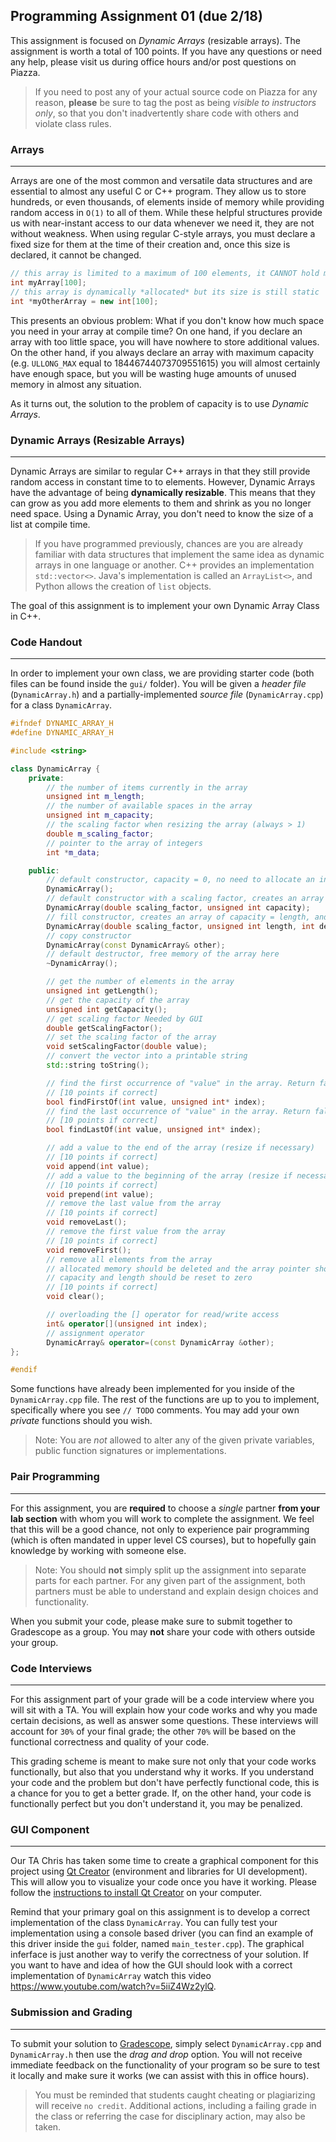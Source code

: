 ## Programming Assignment 01 (due 2/18)

This assignment is focused on _Dynamic Arrays_ (resizable arrays). The assignment is worth a total of 100 points. If you have any questions or need any help, please visit us during office hours and/or post questions on Piazza.

> If you need to post any of your actual source code on Piazza for any reason, **please** be sure to tag the post as being *visible to instructors only*, so that you don't inadvertently share code with others and violate class rules.

### Arrays
-----
Arrays are one of the most common and versatile data structures and are essential to almost any useful C or C++ program. They allow us to store hundreds, or even thousands, of elements inside of memory while providing random access in `O(1)` to all of them. While these helpful structures provide us with near-instant access to our data whenever we need it, they are not without weakness. When using regular C-style arrays, you must declare a fixed size for them at the time of their creation and, once this size is declared, it cannot be changed.
```C++
// this array is limited to a maximum of 100 elements, it CANNOT hold more
int myArray[100];
// this array is dynamically *allocated* but its size is still static
int *myOtherArray = new int[100];
```
This presents an obvious problem: What if you don't know how much space you need in your array at compile time? On one hand, if you declare an array with too little space, you will have nowhere to store additional values. On the other hand, if you always declare an array with maximum capacity (e.g. `ULLONG_MAX` equal to 18446744073709551615) you will almost certainly have enough space, but you will be wasting huge amounts of unused memory in almost any situation.

As it turns out, the solution to the problem of capacity is to use *Dynamic Arrays*.

### Dynamic Arrays (Resizable Arrays)
-----
Dynamic Arrays are similar to regular C++ arrays in that they still provide random access in constant time to to elements. However, Dynamic Arrays have the advantage of being **dynamically resizable**. This means that they can grow as you add more elements to them and shrink as you no longer need space. Using a Dynamic Array, you don't need to know the size of a list at compile time.

>If you have programmed previously, chances are you are already familiar with data structures that implement the same idea as dynamic arrays in one language or another. C++ provides an implementation `std::vector<>`. Java's implementation is called an `ArrayList<>`, and Python allows the creation of `list` objects.

The goal of this assignment is to implement your own Dynamic Array Class in C++.

### Code Handout
-----
In order to implement your own class, we are providing starter code (both files can be found inside the `gui/` folder). You will be given a *header file* (`DynamicArray.h`) and a partially-implemented *source file* (`DynamicArray.cpp`) for a class `DynamicArray`.

```C++
#ifndef DYNAMIC_ARRAY_H
#define DYNAMIC_ARRAY_H

#include <string>

class DynamicArray {
    private:
        // the number of items currently in the array
        unsigned int m_length; 
        // the number of available spaces in the array
        unsigned int m_capacity; 
        // the scaling factor when resizing the array (always > 1)
        double m_scaling_factor; 
        // pointer to the array of integers
        int *m_data; 

    public:
        // default constructor, capacity = 0, no need to allocate an internal array yet
        DynamicArray(); 
        // default constructor with a scaling factor, creates an array with capacity = capacity
        DynamicArray(double scaling_factor, unsigned int capacity); 
        // fill constructor, creates an array of capacity = length, and set all values to `default_value`
        DynamicArray(double scaling_factor, unsigned int length, int default_value); 
        // copy constructor
        DynamicArray(const DynamicArray& other); 
        // default destructor, free memory of the array here
        ~DynamicArray(); 

        // get the number of elements in the array
        unsigned int getLength(); 
        // get the capacity of the array
        unsigned int getCapacity();
        // get scaling factor Needed by GUI 
        double getScalingFactor();
        // set the scaling factor of the array
        void setScalingFactor(double value); 
        // convert the vector into a printable string 
        std::string toString(); 

        // find the first occurrence of "value" in the array. Return false if the value is not found
        // [10 points if correct]
        bool findFirstOf(int value, unsigned int* index);
        // find the last occurrence of "value" in the array. Return false if the value is not found
        // [10 points if correct] 
        bool findLastOf(int value, unsigned int* index); 

        // add a value to the end of the array (resize if necessary)
        // [10 points if correct] 
        void append(int value); 
        // add a value to the beginning of the array (resize if necessary)
        // [10 points if correct] 
        void prepend(int value); 
        // remove the last value from the array
        // [10 points if correct] 
        void removeLast(); 
        // remove the first value from the array 
        // [10 points if correct] 
        void removeFirst(); 
        // remove all elements from the array 
        // allocated memory should be deleted and the array pointer should now point to NULL
        // capacity and length should be reset to zero
        // [10 points if correct] 
        void clear(); 

        // overloading the [] operator for read/write access
        int& operator[](unsigned int index); 
        // assignment operator
        DynamicArray& operator=(const DynamicArray &other); 
};

#endif
```

Some functions have already been implemented for you inside of the `DynamicArray.cpp` file. The rest of the functions are up to you to implement, specifically where you see `// TODO` comments. You may add your own _private_ functions should you wish.

>Note: You are _not_ allowed to alter any of the given private variables, public function signatures or implementations.

### Pair Programming
-----
For this assignment, you are __required__ to choose a *single* partner **from your lab section** with whom you will work to complete the assignment. We feel that this will be a good chance, not only to experience pair programming (which is often mandated in upper level CS courses), but to hopefully gain knowledge by working with someone else.

> Note: You should **not** simply split up the assignment into separate parts for each partner. For any given part of the assignment, both partners must be able to understand and explain design choices and functionality.

When you submit your code, please make sure to submit together to Gradescope as a group. You may **not** share your code with others outside your group.

### Code Interviews
-----
For this assignment part of your grade will be a code interview where you will sit with a TA. You will explain how your code works and why you made certain decisions, as well as answer some questions. These interviews will account for `30%` of your final grade; the other `70%` will be based on the functional correctness and quality of your code.

This grading scheme is meant to make sure not only that your code works functionally, but also that you understand why it works. If you understand your code and the problem but don't have perfectly functional code, this is a chance for you to get a better grade. If, on the other hand, your code is functionally perfect but you don't understand it, you may be penalized.

### GUI Component
-----
Our TA Chris has taken some time to create a graphical component for this project using [Qt Creator](https://www.qt.io/product) (environment and libraries for UI development). This will allow you to visualize your code once you have it working. Please follow the [instructions to install Qt Creator](./qt.md) on your computer.

Remind that your primary goal on this assignment is to develop a correct implementation of the class `DynamicArray`.  You can fully test your implementation using a console based driver (you can find an example of this driver inside the `gui` folder, named `main_tester.cpp`).  The graphical inferface is just another way to verify the correctness of your solution.  If you want to have and idea of how the GUI should look with a correct implementation of `DynamicArray` watch this video https://www.youtube.com/watch?v=5iiZ4Wz2ylQ.

### Submission and Grading
---
To submit your solution to [Gradescope](http://gradescope.com), simply select `DynamicArray.cpp` and `DynamicArray.h` then use the *drag and drop* option.  You will not receive immediate feedback on the functionality of your program so be sure to test it locally and make sure it works (we can assist with this in office hours).

> You must be reminded that students caught cheating or plagiarizing will receive `no credit`. Additional actions, including a failing grade in the class or referring the case for disciplinary action, may also be taken.
